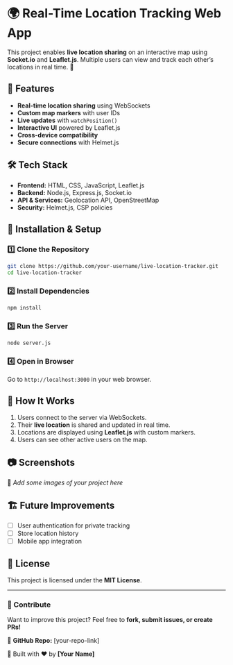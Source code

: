 # 🌍 Real-Time Location Tracking Web App

This project enables **live location sharing** on an interactive map using **Socket.io** and **Leaflet.js**. Multiple users can view and track each other’s locations in real time. 🚀

## 📌 Features
- **Real-time location sharing** using WebSockets
- **Custom map markers** with user IDs
- **Live updates** with `watchPosition()`
- **Interactive UI** powered by Leaflet.js
- **Cross-device compatibility**
- **Secure connections** with Helmet.js

## 🛠️ Tech Stack
- **Frontend:** HTML, CSS, JavaScript, Leaflet.js
- **Backend:** Node.js, Express.js, Socket.io
- **API & Services:** Geolocation API, OpenStreetMap
- **Security:** Helmet.js, CSP policies

## 🚀 Installation & Setup

### 1️⃣ Clone the Repository
```sh
git clone https://github.com/your-username/live-location-tracker.git
cd live-location-tracker
```

### 2️⃣ Install Dependencies
```sh
npm install
```

### 3️⃣ Run the Server
```sh
node server.js
```

### 4️⃣ Open in Browser
Go to `http://localhost:3000` in your web browser.

## 📡 How It Works
1. Users connect to the server via WebSockets.
2. Their **live location** is shared and updated in real time.
3. Locations are displayed using **Leaflet.js** with custom markers.
4. Users can see other active users on the map.

## 📷 Screenshots
🚀 *Add some images of your project here*

## 🏗️ Future Improvements
- [ ] User authentication for private tracking
- [ ] Store location history
- [ ] Mobile app integration

## 📄 License
This project is licensed under the **MIT License**.

---

### 🤝 Contribute
Want to improve this project? Feel free to **fork, submit issues, or create PRs!**

🔗 **GitHub Repo:** [your-repo-link]

🚀 Built with ❤️ by **[Your Name]**
